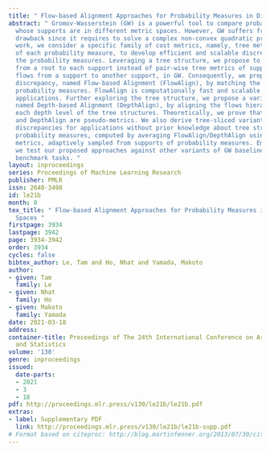 ```yaml
---
title: " Flow-based Alignment Approaches for Probability Measures in Different Spaces "
abstract: " Gromov-Wasserstein (GW) is a powerful tool to compare probability measures
  whose supports are in different metric spaces. However, GW suffers from a computational
  drawback since it requires to solve a complex non-convex quadratic program. In this
  work, we consider a specific family of cost metrics, namely, tree metrics for supports
  of each probability measure, to develop efficient and scalable discrepancies between
  the probability measures. Leveraging a tree structure, we propose to align flows
  from a root to each support instead of pair-wise tree metrics of supports, i.e.,
  flows from a support to another support, in GW. Consequently, we propose a novel
  discrepancy, named Flow-based Alignment (FlowAlign), by matching the flows of the
  probability measures. FlowAlign is computationally fast and scalable for large-scale
  applications. Further exploring the tree structure, we propose a variant of FlowAlign,
  named Depth-based Alignment (DepthAlign), by aligning the flows hierarchically along
  each depth level of the tree structures. Theoretically, we prove that both FlowAlign
  and DepthAlign are pseudo-metrics. We also derive tree-sliced variants of the proposed
  discrepancies for applications without prior knowledge about tree structures for
  probability measures, computed by averaging FlowAlign/DepthAlign using random tree
  metrics, adaptively sampled from supports of probability measures. Empirically,
  we test our proposed approaches against other variants of GW baselines on a few
  benchmark tasks. "
layout: inproceedings
series: Proceedings of Machine Learning Research
publisher: PMLR
issn: 2640-3498
id: le21b
month: 0
tex_title: " Flow-based Alignment Approaches for Probability Measures in Different
  Spaces "
firstpage: 3934
lastpage: 3942
page: 3934-3942
order: 3934
cycles: false
bibtex_author: Le, Tam and Ho, Nhat and Yamada, Makoto
author:
- given: Tam
  family: Le
- given: Nhat
  family: Ho
- given: Makoto
  family: Yamada
date: 2021-03-18
address:
container-title: Proceedings of The 24th International Conference on Artificial Intelligence
  and Statistics
volume: '130'
genre: inproceedings
issued:
  date-parts:
  - 2021
  - 3
  - 18
pdf: http://proceedings.mlr.press/v130/le21b/le21b.pdf
extras:
- label: Supplementary PDF
  link: http://proceedings.mlr.press/v130/le21b/le21b-supp.pdf
# Format based on citeproc: http://blog.martinfenner.org/2013/07/30/citeproc-yaml-for-bibliographies/
---
```

